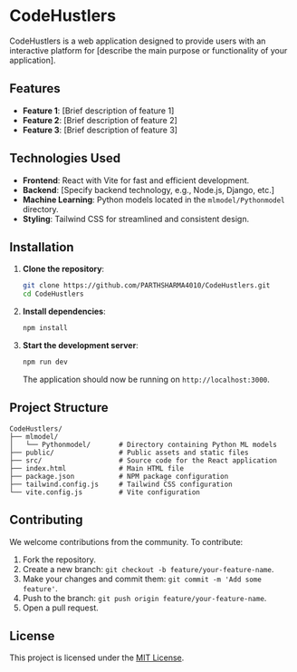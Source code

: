 # CodeHustlers

CodeHustlers is a web application designed to provide users with an interactive platform for [describe the main purpose or functionality of your application].

## Features

- **Feature 1**: [Brief description of feature 1]
- **Feature 2**: [Brief description of feature 2]
- **Feature 3**: [Brief description of feature 3]

## Technologies Used

- **Frontend**: React with Vite for fast and efficient development.
- **Backend**: [Specify backend technology, e.g., Node.js, Django, etc.]
- **Machine Learning**: Python models located in the `mlmodel/Pythonmodel` directory.
- **Styling**: Tailwind CSS for streamlined and consistent design.

## Installation

1. **Clone the repository**:
   ```bash
   git clone https://github.com/PARTHSHARMA4010/CodeHustlers.git
   cd CodeHustlers
   ```

2. **Install dependencies**:
   ```bash
   npm install
   ```

3. **Start the development server**:
   ```bash
   npm run dev
   ```
   The application should now be running on `http://localhost:3000`.

## Project Structure

```
CodeHustlers/
├── mlmodel/
│   └── Pythonmodel/       # Directory containing Python ML models
├── public/                # Public assets and static files
├── src/                   # Source code for the React application
├── index.html             # Main HTML file
├── package.json           # NPM package configuration
├── tailwind.config.js     # Tailwind CSS configuration
└── vite.config.js         # Vite configuration
```

## Contributing

We welcome contributions from the community. To contribute:

1. Fork the repository.
2. Create a new branch: `git checkout -b feature/your-feature-name`.
3. Make your changes and commit them: `git commit -m 'Add some feature'`.
4. Push to the branch: `git push origin feature/your-feature-name`.
5. Open a pull request.

## License

This project is licensed under the [MIT License](LICENSE).
